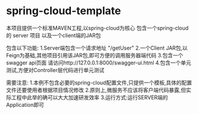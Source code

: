 # spring-cloud-template
本项目提供一个标准MAVEN工程,以spring-cloud为核心
包含一个spring-cloud的 server 项目
以及一个client端的JAR包

包含以下功能:
1.Server端包含一个请求地址 "/getUser"
2.一个Client JAR包,以Feign为基础,其他项目引用该JAR包,即可方便的调用服务器端代码
3.包含一个swagger api页面 请访问http://127.0.0.1:8000/swagger-ui.html
4.包含一个单元测试,方便对Controller层代码进行单元测试

需要注意:
1.本例不包含必要的spring-cloud配置文件,只提供一个模板,具体的配置文件还要使用者根据项目情况修改
2.原则上,微服务不应该将客户端代码暴露,但实际工程中此举的确可以大大加速研发效率
3.运行方式:运行SERVER端的Application即可